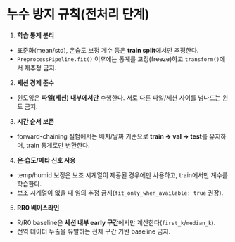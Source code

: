 # 누수 방지 규칙(전처리 단계)

1) **학습 통계 분리**  
- 표준화(mean/std), 온습도 보정 계수 등은 **train split**에서만 추정한다.  
- `PreprocessPipeline.fit()` 이후에는 통계를 고정(freeze)하고 `transform()`에서 재추정 금지.

2) **세션 경계 준수**  
- 윈도잉은 **파일(세션) 내부에서만** 수행한다. 서로 다른 파일/세션 사이를 넘나드는 윈도 금지.

3) **시간 순서 보존**  
- forward-chaining 실험에서는 배치/날짜 기준으로 **train → val → test**를 유지하며, train 통계로만 변환한다.

4) **온·습도/메타 신호 사용**  
- temp/humid 보정은 보조 시계열이 제공된 경우에만 사용하고, train에서만 계수를 학습한다.  
- 보조 시계열이 없을 때 임의 추정 금지(`fit_only_when_available: true` 권장).

5) **RR0 베이스라인**  
- R/R0 baseline은 **세션 내부 early 구간**에서만 계산한다(`first_k`/`median_k`).  
- 전역 데이터 누출을 유발하는 전체 구간 기반 baseline 금지.
